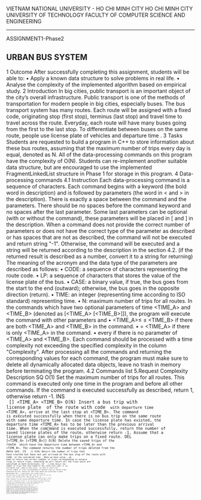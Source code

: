VIETNAM NATIONAL UNIVERSITY - HO CHI MINH CITY
HO CHI MINH CITY UNIVERSITY OF TECHNOLOGY
FACULTY OF COMPUTER SCIENCE AND ENGINEERING

----------------------------------------------------------------------------
ASSIGNMENT1-Phase2

URBAN BUS SYSTEM
-----------------------------------------------------------------------------
1 Outcome
After successfully completing this assignment, students will be able to:
• Apply a known data structure to solve problems in real life.
• Analyse the complexity of the implemented algorithm based on empirical study.
2 Introduction
In big cities, public transport is an important object of the city’s overall infrastructure. Public
transport is one of the methods of transportation for modern people in big cities, especially
buses.
The bus transport system has many routes. Each route will be assigned with a fixed code,
originating stop (first stop), terminus (last stop) and travel time to travel across the route.
Everyday, each route will have many buses going from the first to the last stop. To differentiate
between buses on the same route, people use license plate of vehicles and departure time .
3 Tasks
Students are requested to build a program in C++ to store information about these bus routes,
assuming that the maximum number of trips every day is equal, denoted as N. All of the
data-processing commands on this program have the complexity of O(N).
Students can re-implement another suitable data structure, but are encouraged to use the
implemented FragmentLinkedList structure in Phase 1 for storage in this program.
4 Data-processing commands
4.1 Instruction
Each data-processing command is a sequence of characters. Each command begins with a
keyword (the bold word in description) and is followed by parameters (the word in < and >
in the description). There is exactly a space between the command and the parameters. There
should be no spaces before the command keyword and no spaces after the last parameter.
Some last parameters can be optional (with or without the command), these parameters will
be placed in [ and ] in the description. When a command does not provide the correct number
of parameters or does not have the correct type of the parameter as described or has spaces
that are not as described, the command will not be executed and return string "-1". Otherwise,
the command will be executed and a string will be returned according to the description in the
section 4.2. (if the returned result is described as a number, convert it to a string for returning)
The meaning of the acronym and the data type of the parameters are described as follows:
• CODE: a sequence of characters representing the route code.
• LP: a sequence of characters that stores the value of the license plate of the bus.
• CASE: a binary value, if true, the bus goes from the start to the end (outward); otherwise,
the bus goes in the opposite direction (return).
• TIME: an integer (representing time according to ISO standard) representing time.
• N: maximum number of trips for all routes.
In the commands which have two optional parameters of time <TIME_A> and <TIME_B>
(denoted as [<TIME_A> [<TIME_B>]]), the program will execute the command with other
parameters and
• <TIME_A>≤ <TIME>≤ <TIME_B> if there are both <TIME_A> and <TIME_B>
in the command.
• <TIME> = <TIME_A> if there is only <TIME_A> in the command.
• every <TIME> if there is no parameter of <TIME_A> and <TIME_B>.
  Each command should be processed with a time complexity not exceeding the specified
complexity in the column "Complexity". After processing all the commands and returning the
corresponding values for each command, the program must make sure to delete all dynamically
allocated data objects, leave no trash in memory before terminating the program.
  4.2 Commands list
  5.Request Complexity Description
SQ <N> O(1)
Set the maximum number of trips for all routes. This
command is executed only one time in the program and
before all other commands. If the command is executed
successfully as described, return 1, otherwise return -1.
INS <CODE>
<LP> [<CASE>]
<TIME_A>
<TIME_B>
O(N)
Insert a bus trip with license plate <LP> of the route
with code <CODE> with departure time <TIME_A>,
arrive at the last stop at <TIME_B>. The command is
executed successfully when there is no bus trip on the
same route with same departure time. In case the license
plate has existed, the departure time <TIME_A> has to
be later than the previous arrival time. When the command is executed successfully, return the number of saved
license plates of the route, otherwise return -1.
Assume that a license plate can only make trips on a fixed
route.
DEL <CODE>
[<TIME_A>
[<TIME_B>]]
O(N)
Delete the saved trips of the route <CODE> which
have the departure time between <TIME_A> and
<TIME_B>. The command returns the number of trips
deleted from the data set.
CS <CODE>
<TIME>
[<CASE>]
O(N)
Return the number of trips that have started but have
not yet arrived at the bus stop of the route with code
<CODE> at the considered time <TIME>. When we
have value <CASE>, we need to return the correct number of trips corresponding to outward trips or return trips,
otherwise we will return all the trips which are satisfied
in both directions.
CE <CODE>
<TIME>
[<CASE>]
O(N)
Return the number of trips that have ended of the route
with code <CODE> at the considered time <TIME>.
When we have value <CASE>, we need to return the
correct number of trips corresponding to outward trips or
return trips, otherwise we will return all the trips which
are satisfied in both directions
  GS <CODE>
<TIME>
[<CASE>]
O(N)
Return the license plate of the bus trip of the route with
code <CODE> which has started at the time closest
to the considered time <TIME>. When we have value
<CASE>, we need to return the correct trip corresponding to outward trips or return trips, otherwise, we will
consider both directions. In case there is no trip that is
satisfied, return -1.
In case considering both directions, if there are 2 satisfied
trips, return the outward trip.
GE <CODE>
<TIME>
[<CASE]
O(N)
Return the license plate of the bus trip of the route
with code <CODE> which has ended at the time closest
to the considered time <TIME>. When we have value
<CASE>, we need to return the correct trip corresponding to outward trips or return trips, otherwise, we will
consider both directions. In case there is no trip that is
satisfied, return -1.
In case considering both directions, if there are 2 satisfied
trips, return the outward trip.
5 Regulation and Submission
Students will be provided with an initialization code framework on the general course site.
Students code directly on the BKeL system and the student’s final submission will be used for
grading.
All of the students’ questions about this assignment will be answered on the course site
forum. DO NOT SEND ANY EMAIL FOR QUESTIONING to the teachers or teaching assistants under any circumstances
